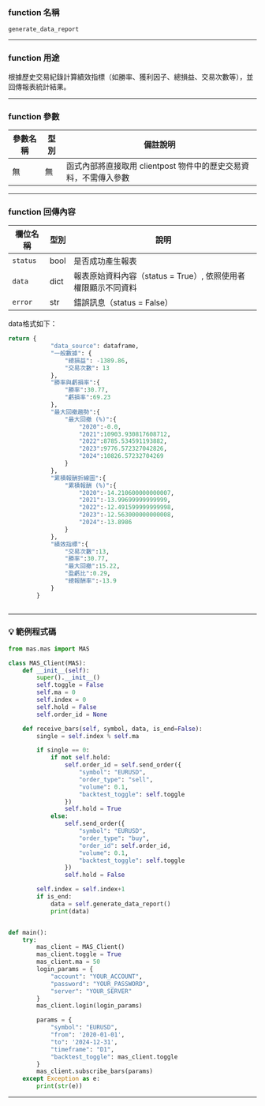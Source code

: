 ### function 名稱

`generate_data_report`

---

### function 用途

根據歷史交易紀錄計算績效指標（如勝率、獲利因子、總損益、交易次數等），並回傳報表統計結果。

---

### function 參數

| 參數名稱 | 型別 | 備註說明 |
|----------|------|----------|
| 無       | 無   | 函式內部將直接取用 clientpost 物件中的歷史交易資料，不需傳入參數 |

---

### function 回傳內容

| 欄位名稱 | 型別    | 說明                               |
|----------|--------|-----------------------------------|
| `status` | bool   | 是否成功產生報表                   |
| `data`   | dict   | 報表原始資料內容（status = True）, 依照使用者權限顯示不同資料   |
| `error`  | str    | 錯誤訊息（status = False）         |

data格式如下：

```python
return {
            "data_source": dataframe,
            "一般數據": {
                "總損益": -1389.86,
                "交易次數": 13
            },
            "勝率與虧損率":{
                "勝率":30.77,
                "虧損率":69.23
            },
            "最大回撤趨勢":{
                "最大回撤 (%)":{
                    "2020":-0.0,
                    "2021":10903.930817608712,
                    "2022":8785.534591193882,
                    "2023":9776.572327042826,
                    "2024":10826.57232704269
                }
            },
            "累積報酬折線圖":{
                "累積報酬 (%)":{
                    "2020":-14.210600000000007,
                    "2021":-13.99699999999999,
                    "2022":-12.491599999999998,
                    "2023":-12.563000000000008,
                    "2024":-13.8986
                }
            },
            "績效指標":{
                "交易次數":13,
                "勝率":30.77,
                "最大回撤":15.22,
                "盈虧比":0.29,
                "總報酬率":-13.9
            }
        }
        
```
---

### 💡 範例程式碼

```python
from mas.mas import MAS

class MAS_Client(MAS):
    def __init__(self):
        super().__init__()
        self.toggle = False
        self.ma = 0
        self.index = 0
        self.hold = False
        self.order_id = None

    def receive_bars(self, symbol, data, is_end=False):
        single = self.index % self.ma

        if single == 0:
            if not self.hold:
                self.order_id = self.send_order({
                    "symbol": "EURUSD",
                    "order_type": "sell",
                    "volume": 0.1,
                    "backtest_toggle": self.toggle
                })
                self.hold = True
            else:
                self.send_order({
                    "symbol": "EURUSD",
                    "order_type": "buy",
                    "order_id": self.order_id,
                    "volume": 0.1,
                    "backtest_toggle": self.toggle
                })
                self.hold = False

        self.index = self.index+1
        if is_end:
            data = self.generate_data_report()
            print(data)


def main():
    try:
        mas_client = MAS_Client()
        mas_client.toggle = True
        mas_client.ma = 50
        login_params = {
            "account": "YOUR_ACCOUNT",
            "password": "YOUR_PASSWORD",
            "server": "YOUR_SERVER"
        }
        mas_client.login(login_params)

        params = {
            "symbol": "EURUSD",
            "from": '2020-01-01',
            "to": '2024-12-31',
            "timeframe": "D1",
            "backtest_toggle": mas_client.toggle
        }
        mas_client.subscribe_bars(params)
    except Exception as e:
        print(str(e))
```
---